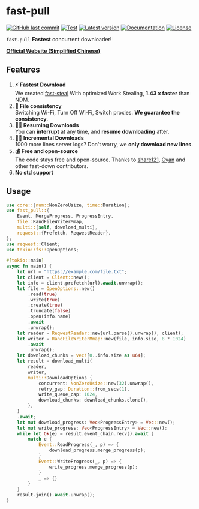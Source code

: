 # fast-pull

[![GitHub last commit](https://img.shields.io/github/last-commit/fast-down/core/main)](https://github.com/fast-down/core/commits/main)
[![Test](https://github.com/fast-down/core/workflows/Test/badge.svg)](https://github.com/fast-down/core/actions)
[![Latest version](https://img.shields.io/crates/v/fast-pull.svg)](https://crates.io/crates/fast-pull)
[![Documentation](https://docs.rs/fast-pull/badge.svg)](https://docs.rs/fast-pull)
[![License](https://img.shields.io/crates/l/fast-pull.svg)](https://github.com/fast-down/core/blob/main/crates/fast-pull/LICENSE)

`fast-pull` **Fastest** concurrent downloader!

**[Official Website (Simplified Chinese)](https://fast.s121.top/)**

## Features

1. **⚡️ Fastest Download**  
   We created [fast-steal](https://github.com/fast-down/fast-steal) With optimized Work Stealing, **1.43 x faster** than
   NDM.
2. **🔄 File consistency**  
   Switching Wi-Fi, Turn Off Wi-Fi, Switch proxies. **We guarantee the consistency**.
3. **⛓️‍💥 Resuming Downloads**  
   You can **interrupt** at any time, and **resume downloading** after.
4. **⛓️‍💥 Incremental Downloads**  
   1000 more lines server logs? Don't worry, we **only download new lines**.
5. **💰 Free and open-source**  
   The code stays free and open-source. Thanks to [share121](https://github.com/share121), [Cyan](https://github.com/CyanChanges) and other fast-down contributors.
6. **No std support**

## Usage

```rust
use core::{num::NonZeroUsize, time::Duration};
use fast_pull::{
    Event, MergeProgress, ProgressEntry,
    file::RandFileWriterMmap,
    multi::{self, download_multi},
    reqwest::{Prefetch, ReqwestReader},
};
use reqwest::Client;
use tokio::fs::OpenOptions;

#[tokio::main]
async fn main() {
    let url = "https://example.com/file.txt";
    let client = Client::new();
    let info = client.prefetch(url).await.unwrap();
    let file = OpenOptions::new()
        .read(true)
        .write(true)
        .create(true)
        .truncate(false)
        .open(info.name)
        .await
        .unwrap();
    let reader = ReqwestReader::new(url.parse().unwrap(), client);
    let writer = RandFileWriterMmap::new(file, info.size, 8 * 1024)
        .await
        .unwrap();
    let download_chunks = vec![0..info.size as u64];
    let result = download_multi(
        reader,
        writer,
        multi::DownloadOptions {
            concurrent: NonZeroUsize::new(32).unwrap(),
            retry_gap: Duration::from_secs(1),
            write_queue_cap: 1024,
            download_chunks: download_chunks.clone(),
        },
    )
    .await;
    let mut download_progress: Vec<ProgressEntry> = Vec::new();
    let mut write_progress: Vec<ProgressEntry> = Vec::new();
    while let Ok(e) = result.event_chain.recv().await {
        match e {
            Event::ReadProgress(_, p) => {
                download_progress.merge_progress(p);
            }
            Event::WriteProgress(_, p) => {
                write_progress.merge_progress(p);
            }
            _ => {}
        }
    }
    result.join().await.unwrap();
}
```
